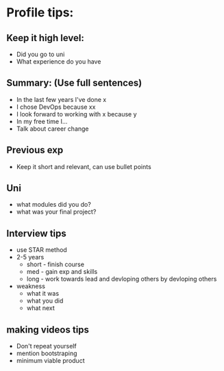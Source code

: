 # Profile tips:

## Keep it high level:
  - Did you go to uni 
  - What experience do you have

## Summary: (Use full sentences)
  - In the last few years I've done x
  - I chose DevOps because xx 
  - I look forward to working with x because y 
  - In my free time I... 
  - Talk about career change

## Previous exp
  - Keep it short and relevant, can use bullet points

## Uni
  - what modules did you do?
  - what was your final project?


## Interview tips
- use STAR method
- 2-5 years
  - short - finish course
  - med - gain exp and skills
  - long - work towards lead and devloping others by devloping others 
- weakness
  - what it was
  - what you did
  - what next


## making videos tips
- Don't repeat yourself
- mention bootstraping
- minimum viable product

